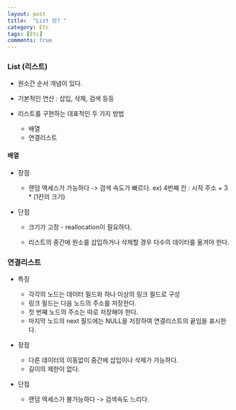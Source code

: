 ```yaml
---
layout: post
title:  "List 란? "
category: Etc
tags: [Etc]
comments: true
---
```




### List (리스트)

- 원소간 순서 개념이 있다.
- 기본적인 연산 : 삽입, 삭제, 검색 등등

- 리스트를 구현하는 대표적인 두 가지 방법 
  - 배열
  -  연결리스트
    

#### 배열

- 장점

  - 랜덤 액세스가 가능하다 -> 검색 속도가 빠르다.
    ex) 4번째 칸 : 시작 주소 + 3 * (1칸의 크기)
              

- 단점

  - 크기가 고정 - reallocation이 필요하다.

  - 리스트의 중간에 원소를 삽입하거나 삭제할 경우 다수의 데이터를 옮겨야 한다.	

    

### 연결리스트

- 특징
  - 각각의 노드는 데이터 필드와 하나 이상의 링크 필드로 구성
  - 링크 필드는 다음 노드의 주소를 저장한다.
  - 첫 번쨰 노드의 주소는 따로 저장해야 한다.
  - 마지막 노드의 next 필드에는 NULL을 저장하여 연결리스트의 끝임을 표시한다.

- 장점
  - 다른 데이터의 이동없이 중간에 삽입이나 삭제가 가능하다.
  - 길이의 제한이 없다.
- 단점
  - 랜덤 엑세스가 불가능하다 -> 검색속도 느리다.